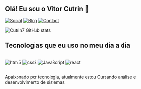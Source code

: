 ## Olá! Eu sou o Vitor Cutrin 👋

[![Social](https://img.shields.io/badge/LinkedIn-0077B5?style=for-the-badge&logo=linkedin&logoColor=white)](https://www.linkedin.com/in/vitor-cutrin/)
[![Blog](https://img.shields.io/website-up-down-green-red/http/monip.org.svg)](https://cutrin7.github.io/Portifolio/)
[![Contact](https://img.shields.io/badge/Gmail-D14836?style=for-the-badge&logo=gmail&logoColor=white)](cutrinvitor@gmail.com)

![Cutrin7 GitHub stats](https://github-readme-stats.vercel.app/api?username=Cutrin7&show_icons=true&theme=dracula&locale=pt-br)

## Tecnologias que eu uso no meu dia a dia

<div style="display: inline_block"><br/>
<img aling="center" alt="html5" src="https://img.shields.io/badge/HTML5-E34F26?style=for-the-badge&logo=html5&logoColor=white" />
<img aling="center" alt="css3" src="https://img.shields.io/badge/CSS3-1572B6?style=for-the-badge&logo=css3&logoColor=white" />
<img aling="center" alt="JavaScript" src="https://img.shields.io/badge/JavaScript-F7DF1E?style=for-the-badge&logo=javascript&logoColor=black" />
<img aling="center" alt="react" src="https://img.shields.io/badge/React-20232A?style=for-the-badge&logo=react&logoColor=61DAFB" />
</div><br/>

Apaixonado por tecnologia, atualmente estou Cursando análise e desenvolvimento de sistemas
